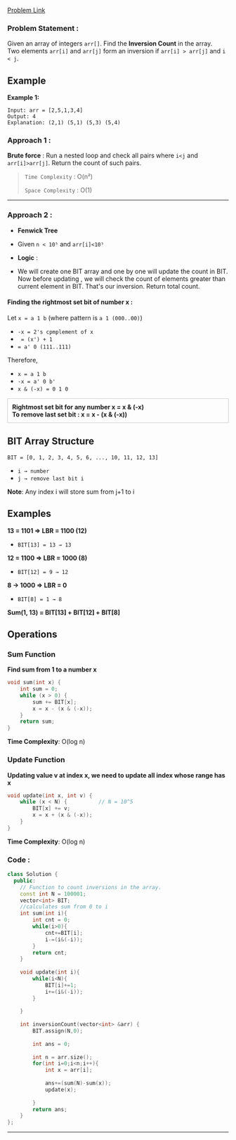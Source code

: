[Problem Link](https://www.geeksforgeeks.org/problems/inversion-of-array-1587115620/1)

### Problem Statement : 
Given an array of integers `arr[]`. Find the **Inversion Count** in the array.  
Two elements `arr[i]` and `arr[j]` form an inversion if `arr[i] > arr[j]` and `i < j`.

## Example

**Example 1:**

```
Input: arr = [2,5,1,3,4]
Output: 4
Explanation: (2,1) (5,1) (5,3) (5,4)
```


### Approach 1 :

**Brute force** : Run a nested loop and check all pairs where `i<j` and `arr[i]>arr[j]`.
Return the count of such pairs.

> `Time Complexity` : O(n²)
> 
> `Space Complexity` : O(1)

---
### Approach 2 :

- **Fenwick Tree**
- Given `n < 10⁵` and `arr[i]<10⁵`

- **Logic** :
- We will create one BIT array and one by one will update the count in BIT. Now before updating , we will check the count of elements greater than current element in BIT. That's our inversion. Return total count.

#### Finding the rightmost set bit of number x :

Let `x = a 1 b` (where pattern is `a 1 (000..00)`)

- `-x = 2's cpmplement of x`
- ` = (x') + 1`
- ` = a' 0 (111..111) `

Therefore,
- `x = a 1 b`
- `-x = a' 0 b'`
- `x & (-x) = 0 1 0` 


<div style="border:1px solid #ccc; padding:10px">
<b>Rightmost set bit for any number x = x & (-x)</b><br>
<b>To remove last set bit : x = x - (x & (-x))</b>
</div>


## BIT Array Structure

```
BIT = [0, 1, 2, 3, 4, 5, 6, ..., 10, 11, 12, 13]
```

- `i → number`
- `j → remove last bit i`

**Note**: Any index i will store sum from j+1 to i

## Examples

**13 = 1101 ⇒ LBR = 1100 (12)**

- `BIT[13] = 13 → 13`

**12 = 1100 ⇒ LBR = 1000 (8)**

- `BIT[12] = 9 → 12`

**8 → 1000 ⇒ LBR = 0**

- `BIT[8] = 1 → 8`

**Sum(1, 13) = BIT[13] + BIT[12] + BIT[8]**

## Operations

### Sum Function

**Find sum from 1 to a number x**

```cpp
void sum(int x) {
    int sum = 0;
    while (x > 0) {
        sum += BIT[x];
        x = x - (x & (-x));
    }
    return sum;
}
```

**Time Complexity**: O(log n)

### Update Function

**Updating value v at index x, we need to update all index whose range has x**



```cpp
void update(int x, int v) {
    while (x < N) {          // N = 10^5
        BIT[x] += v;
        x = x + (x & (-x));
    }
}
```

**Time Complexity**: O(log n)

### Code :

```cpp
class Solution {
  public:
    // Function to count inversions in the array.
    const int N = 100001;
    vector<int> BIT;
    //calculates sum from 0 to i
    int sum(int i){
        int cnt = 0;
        while(i>0){
            cnt+=BIT[i];
            i-=(i&(-i));
        }
        return cnt;
    }
    
    void update(int i){
        while(i<N){
            BIT[i]+=1;
            i+=(i&(-i));
        }
        
    }
    
    int inversionCount(vector<int> &arr) {
        BIT.assign(N,0);
        
        int ans = 0;
        
        int n = arr.size();
        for(int i=0;i<n;i++){
            int x = arr[i];
            
            ans+=(sum(N)-sum(x));
            update(x);
            
        }
        return ans;
    }
};

```


---



